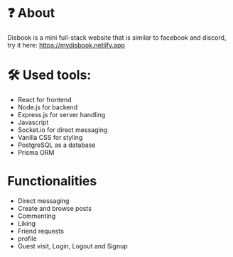 # ❓ About
Disbook is a mini full-stack website that is similar to facebook and discord, try it here: https://mydisbook.netlify.app

# 🛠️ Used tools:
- React for frontend
- Node.js for backend
- Express.js for server handling
- Javascript
- Socket.io for direct messaging
- Vanilla CSS for styling
- PostgreSQL as a database
- Prisma ORM

# Functionalities
- Direct messaging
- Create and browse posts
- Commenting
- Liking
- Friend requests
- profile
- Guest visit, Login, Logout and Signup


